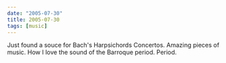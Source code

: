 ```yaml
---
date: "2005-07-30"
title: 2005-07-30
tags: [music]
---
```

Just found a souce for Bach's Harpsichords Concertos. Amazing
pieces of music. How I love the sound of the Barroque period.
Period.


